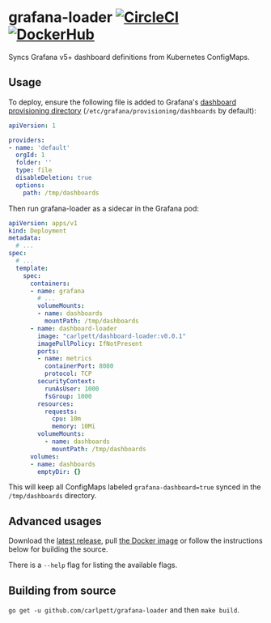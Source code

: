 # grafana-loader [![CircleCI](https://circleci.com/gh/carlpett/grafana-loader.svg?style=shield)](https://circleci.com/gh/carlpett/grafana-loader) [![DockerHub](https://img.shields.io/docker/build/carlpett/grafana-loader.svg?style=shield)](https://hub.docker.com/r/carlpett/grafana-loader/)

Syncs Grafana v5+ dashboard definitions from Kubernetes ConfigMaps.

## Usage
To deploy, ensure the following file is added to Grafana's [dashboard provisioning directory](http://docs.grafana.org/administration/provisioning/) (`/etc/grafana/provisioning/dashboards` by default):

```yaml
apiVersion: 1

providers:
- name: 'default'
  orgId: 1
  folder: ''
  type: file
  disableDeletion: true
  options:
    path: /tmp/dashboards
```

Then run grafana-loader as a sidecar in the Grafana pod:

```yaml
apiVersion: apps/v1
kind: Deployment
metadata:
  # ...
spec:
  # ...
  template:
    spec:
      containers:
      - name: grafana
      	# ...
        volumeMounts:
        - name: dashboards
          mountPath: /tmp/dashboards
      - name: dashboard-loader
        image: "carlpett/dashboard-loader:v0.0.1"
        imagePullPolicy: IfNotPresent
        ports:
        - name: metrics
          containerPort: 8080
          protocol: TCP
        securityContext:
          runAsUser: 1000
          fsGroup: 1000
        resources:
          requests:
            cpu: 10m
            memory: 10Mi
        volumeMounts:
          - name: dashboards
            mountPath: /tmp/dashboards
      volumes:
      - name: dashboards
        emptyDir: {}
```

This will keep all ConfigMaps labeled `grafana-dashboard=true` synced in the `/tmp/dashboards` directory.

## Advanced usages
Download the [latest release](https://github.com/carlpett/grafana-loader/releases), pull [the Docker image](https://hub.docker.com/r/carlpett/grafana-loader/) or follow the instructions below for building the source.

There is a `--help` flag for listing the available flags.

## Building from source
`go get -u github.com/carlpett/grafana-loader` and then `make build`.
